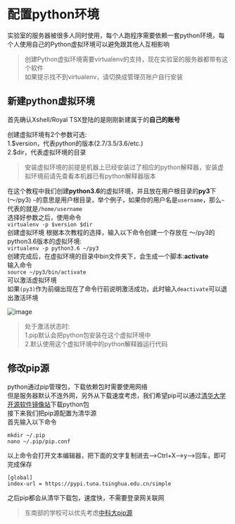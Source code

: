 # 配置python环境

实验室的服务器被很多人同时使用，每个人跑程序需要依赖一套python环境，每个人使用自己的Python虚拟环境可以避免跟其他人互相影响

> 创建Python虚拟环境需要virtualenv的支持，现在实验室的服务器都带有这个软件  
> 如果提示找不到virtualenv，请切换成管理员账户自行安装

## 新建python虚拟环境

首先确认Xshell/Royal TSX登陆的是刚刚新建属于的**自己的账号**

创建虚拟环境有2个参数可选:  
1.\$version，代表python的版本(2.7/3.5/3.6/etc.)  
2.\$dir，代表虚拟环境的目录  

> 安装虚拟环境的前提是机器上已经安装过了相应的python解释器，安装虚拟环境前请先查看本机器已有python解释器版本

在这个教程中我们创建**python3.6**的虚拟环境，并且放在用户根目录的**py3**下(～/py3)
`~`的意思是用户根目录，举个例子，如果你的用户名是`username`，那么`~`代表的就是`/home/username`  
选择好参数之后，使用命令  
`virtualenv -p $version $dir`  
创建虚拟环境 根据本次教程的选择，输入以下命令创建一个存放在 ～/py3的python3.6版本的虚拟环境:  
`virtualenv -p python3.6 ~/py3`  
创建完成后，在虚拟环境的目录中bin文件夹下，会生成一个脚本:**activate**  
输入命令  
`source ~/py3/bin/activate`  
可以激活虚拟环境  
如果`(py3)`作为前缀出现在了命令行前说明激活成功，此时输入`deactivate`可以退出激活环境

![image](https://user-images.githubusercontent.com/35798056/133462723-93c3710f-b3a1-4c3d-afe6-b164c781846e.png)


> 处于激活状态时:  
> 1.pip默认会把python包安装在这个虚拟环境中  
> 2.默认使用这个虚拟环境中的python解释器运行代码

## 修改pip源

python通过pip管理包，下载依赖包时需要使用网络  
但是服务器默认不连外网，另外从下载速度考虑，我们希望pip可以通过[清华大学开源软件镜像站](https://mirrors.tuna.tsinghua.edu.cn/help/pypi/)下载python包  
接下来我们把pip源配置为清华源  
首先输入以下命令

```text
mkdir ~/.pip
nano ~/.pip/pip.conf
```

以上命令会打开文本编辑器，把下面的文字复制进去--&gt;Ctrl+X--&gt;y--&gt;回车，即可完成保存
```
[global]  
index-url = https://pypi.tuna.tsinghua.edu.cn/simple
```


之后pip都会从清华下载包，速度快，不需要登录网关联网

> 东南部的学校可以优先考虑[中科大pip源](https://lug.ustc.edu.cn/wiki/mirrors/help/pypi)
